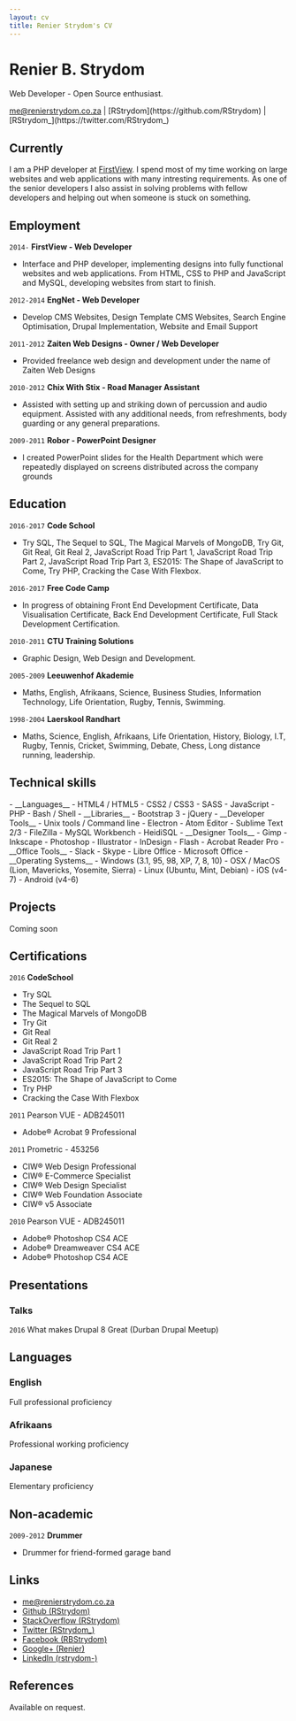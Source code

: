 ```yaml
---
layout: cv
title: Renier Strydom's CV
---
```

# Renier B. Strydom
Web Developer - Open Source enthusiast.

<div id="webaddress" markdown='1'>
<i class="fa fa-envelope"></i> <a href="mailto:me@renierstrydom.co.za">me@renierstrydom.co.za</a>
|
<span class="fa fa-github"></span> [RStrydom](https://github.com/RStrydom)
|
<span class="fa fa-twitter"></span> [RStrydom_](https://twitter.com/RStrydom_)
</div>


## Currently

I am a PHP developer at [FirstView](http://hellofirstview.com). I spend most of my time working on large websites and web applications with many intresting requirements. As one of the senior developers I also assist in solving problems with fellow developers and helping out when someone is stuck on something.

## Employment

`2014-`
__FirstView - Web Developer__
- Interface and PHP developer, implementing designs into fully functional websites and web applications. From HTML, CSS to PHP and JavaScript and MySQL, developing websites from start to finish.

`2012-2014`
__EngNet - Web Developer__
- Develop CMS Websites, Design Template CMS Websites, Search Engine Optimisation, Drupal Implementation, Website and Email Support

`2011-2012`
__Zaiten Web Designs - Owner / Web Developer__
- Provided freelance web design and development under the name of Zaiten Web Designs

`2010-2012`
__Chix With Stix - Road Manager Assistant__
- Assisted with setting up and striking down of percussion and audio equipment.
Assisted with any additional needs, from refreshments, body guarding or any general preparations.

`2009-2011`
__Robor - PowerPoint Designer__
- I created PowerPoint slides for the Health Department which were repeatedly displayed on screens distributed across the company grounds

## Education

`2016-2017`
__Code School__
- Try SQL, The Sequel to SQL, The Magical Marvels of MongoDB, Try Git, Git Real, Git Real 2, JavaScript Road Trip Part 1, JavaScript Road Trip Part 2, JavaScript Road Trip Part 3, ES2015: The Shape of JavaScript to Come, Try PHP, Cracking the Case With Flexbox.

`2016-2017`
__Free Code Camp__
- In progress of obtaining Front End Development Certificate, Data Visualisation Certificate, Back End Development Certificate, Full Stack Development Certification.

`2010-2011`
__CTU Training Solutions__
- Graphic Design, Web Design and Development.

`2005-2009`
__Leeuwenhof Akademie__
- Maths, English, Afrikaans, Science, Business Studies, Information Technology, Life Orientation, Rugby, Tennis, Swimming.

`1998-2004`
__Laerskool Randhart__
- Maths, Science, English, Afrikaans, Life Orientation, History, Biology, I.T, Rugby, Tennis, Cricket, Swimming, Debate, Chess, Long distance running, leadership.

## Technical skills

<div class='skills' markdown='1'>
- __Languages__
- HTML4 / HTML5
- CSS2 / CSS3
- SASS
- JavaScript
- PHP
- Bash / Shell
- __Libraries__
- Bootstrap 3
- jQuery
- __Developer Tools__
- Unix tools / Command line
- Electron
- Atom Editor
- Sublime Text 2/3
- FileZilla
- MySQL Workbench
- HeidiSQL
- __Designer Tools__
- Gimp
- Inkscape
- Photoshop
- Illustrator
- InDesign
- Flash
- Acrobat Reader Pro
- __Office Tools__
- Slack
- Skype
- Libre Office
- Microsoft Office
- __Operating Systems__
- Windows (3.1, 95, 98, XP, 7, 8, 10)
- OSX / MacOS (Lion, Mavericks, Yosemite, Sierra)
- Linux (Ubuntu, Mint, Debian)
- iOS (v4-7)
- Android (v4-6)
</div>

## Projects
Coming soon

## Certifications

`2016`
__CodeSchool__
- Try SQL
- The Sequel to SQL
- The Magical Marvels of MongoDB
- Try Git
- Git Real
- Git Real 2
- JavaScript Road Trip Part 1
- JavaScript Road Trip Part 2
- JavaScript Road Trip Part 3
- ES2015: The Shape of JavaScript to Come
- Try PHP
- Cracking the Case With Flexbox

`2011`
Pearson VUE - ADB245011
- Adobe® Acrobat 9 Professional

`2011`
Prometric - 453256
- CIW® Web Design Professional
- CIW® E-Commerce Specialist
- CIW® Web Design Specialist
- CIW® Web Foundation Associate
- CIW® v5 Associate

`2010`
Pearson VUE - ADB245011
- Adobe® Photoshop CS4 ACE
- Adobe® Dreamweaver CS4 ACE
- Adobe® Photoshop CS4 ACE

## Presentations

### Talks

`2016`
What makes Drupal 8 Great (Durban Drupal Meetup)

## Languages

### English
Full professional proficiency

### Afrikaans
Professional working proficiency

### Japanese
Elementary proficiency


## Non-academic

`2009-2012`
__Drummer__
- Drummer for friend-formed garage band

## Links

* <i class="fa fa-envelope"></i> <a href="mailto:me@renierstrydom.co.za">me@renierstrydom.co.za</a>
* <span class="fa fa-github"></span> [Github (RStrydom)](https://github.com/RStrydom)
*  <span class="fa fa-stack-overflow"></span> [StackOverflow (RStrydom)](http://stackoverflow.com/story/rstrydom)
* <span class="fa fa-twitter"></span> [Twitter (RStrydom_)](https://twitter.com/RStrydom_)
* <span class="fa fa-facebook"></span> [Facebook (RBStrydom)](facebook.com/RBStrydom)
* <span class="fa fa-google"></span> [Google+ (Renier)](https://plus.google.com/u/2/111292093921590031500)
* <span class="fa fa-linkedin"></span> [LinkedIn (rstrydom-)](https://za.linkedin.com/in/rstrydom-)

## References

Available on request.
